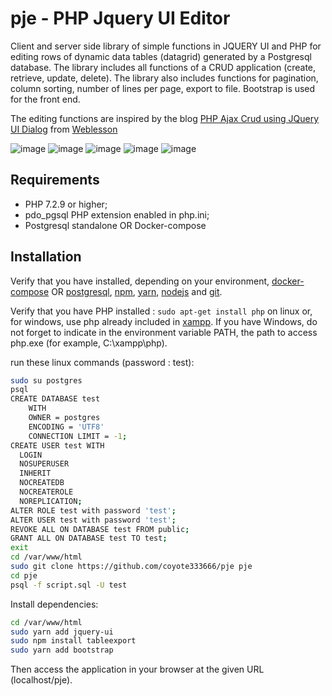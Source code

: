 # pje - PHP Jquery UI Editor

Client and server side library of simple functions in JQUERY UI and PHP for editing rows of dynamic data tables (datagrid) generated by a Postgresql database. The library includes all functions of a CRUD application (create, retrieve, update, delete). The library also includes functions for pagination, column sorting, number of lines per page, export to file. Bootstrap is used for the front end.

The editing functions are inspired by the blog [PHP Ajax Crud using JQuery UI Dialog][8] from [Weblesson][9]

![image](https://user-images.githubusercontent.com/24400013/232899941-93e4c8fd-f55a-40e8-989b-3c061eded5f0.png)
![image](https://user-images.githubusercontent.com/24400013/232900517-ad432ecc-dc68-41a2-b72c-3316ed3c0c72.png)
![image](https://user-images.githubusercontent.com/24400013/232900861-478fc865-1b89-40ee-94da-5097a5946772.png)
![image](https://user-images.githubusercontent.com/24400013/232901025-c907b7fa-5a25-4f9e-a5fc-45625bf9877e.png)
![image](https://user-images.githubusercontent.com/24400013/232901529-057b935e-757a-4424-bdaf-cfdd8bd11571.png)

Requirements
------------

  * PHP 7.2.9 or higher;
  * pdo_pgsql PHP extension enabled in php.ini;
  * Postgresql standalone OR Docker-compose

Installation
------------

Verify that you have installed, depending on your environment, [docker-compose][1] OR [postgresql][2], [npm][4], [yarn][5], [nodejs][6] and [git][7].

Verify that you have PHP installed : `sudo apt-get install php` on linux or, for windows, use php already included in [xampp][3].
If you have Windows, do not forget to indicate in the environment variable PATH, 
the path to access php.exe (for example, C:\xampp\php).

run these linux commands (password : test):

```bash
sudo su postgres
psql
CREATE DATABASE test
    WITH 
    OWNER = postgres
    ENCODING = 'UTF8'
    CONNECTION LIMIT = -1;
CREATE USER test WITH
  LOGIN
  NOSUPERUSER
  INHERIT
  NOCREATEDB
  NOCREATEROLE
  NOREPLICATION;
ALTER ROLE test with password 'test';
ALTER USER test with password 'test';
REVOKE ALL ON DATABASE test FROM public;
GRANT ALL ON DATABASE test TO test;        
exit
cd /var/www/html
sudo git clone https://github.com/coyote333666/pje pje
cd pje
psql -f script.sql -U test
```
Install dependencies:

```bash
cd /var/www/html
sudo yarn add jquery-ui
sudo npm install tableexport
sudo yarn add bootstrap
```

Then access the application in your browser at the given URL (localhost/pje).

[1]: https://docs.docker.com/compose/install/
[2]: https://www.postgresql.org/
[3]: https://www.apachefriends.org/index.html
[4]: https://www.npmjs.com/
[5]: https://yarnpkg.com/
[6]: https://nodejs.org/en/
[7]: https://git-scm.com/
[8]: https://www.webslesson.info/2018/03/php-ajax-crud-using-jquery-ui-dialog.html
[9]: https://www.webslesson.info/
